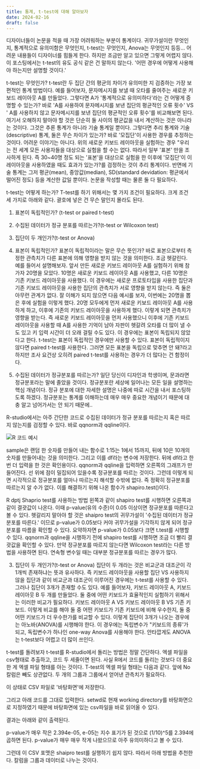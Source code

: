 ```yaml
---
title: 통계, t-test에 대해 알아보자
date: 2024-02-16
draft: false
---
```


디자이너들이 논문을 적을 때 가장 어려워하는 부분이 통계이다. 귀무가설이란 무엇인지, 통계적으로 유의미함은 무엇인지, t-test는 무엇인지,  Anova는 무엇인지 등등... 어려운 내용들이 디자이너를 힘들게 한다. 하지만 조금만 알고 있으면 그렇게 어렵지 않다. 이 포스팅에서는 t-test의 유도 공식 같은 건 말하지 않는다. '어떤 경우에 어떻게 사용해야 하는지만 설명할 것이다.'



t-test는 무엇인가?
t-test란 두 집단 간의 평균의 차이가 유의미한 지 검증하는 가장 보편적인 통계 방법이다. 예를 들어보자, 문자메시지를 보낼 때 오타를 줄여주는 새로운 키보드 레이아웃 A를 만들었다. 그렇다면 A가 '통계적으로 유의미하다'라는 건 어떻게 증명할 수 있는가? 바로 'A를 사용하여 문자메시지를 보낸 집단의 평균적인 오류 횟수' VS ' A를 사용하지 않고 문자메시지를 보낸 집단의 평균적인 오류 횟수'를 비교해보면 된다. 여기서 오해하지 말아야 할 것은 단순히 둘 사이의 평균값을 내서 계산하는 것은 아니라는 것이다. 그것은 추론 통계가 아니라 기술 통계일 뿐이다. 그렇다면 추리 통계와 기술(descriptive) 통계, 둘은 무슨 차이가 있는가? 바로 '모집단'이 사용한 경우를 추정하는 것이다. 어려운 이야기는 아니다. 위의 새로운 키보드 레이아웃을 실험하는 경우 "우리는 전 세계 모든 사용자들을 대상으로 실험을 할 수는 없다. 따라서 일부 '표본' 만을 조사하게 된다. 즉 30~40명 정도 되는 '표본'을 대상으로 실험을 한 이후에 '모집단'이 이 레이아웃을 사용하였을 때도 효과가 있는가?를 검정하는 것이 추리 통계이다. 반면에 기술 통계는 그저 평균(mean), 중앙값(median), SD(standard devidation: 평균에서 떨어진 정도) 등을 계산한 값일 뿐이다. 논문을 작성할 때는 물론 둘 다 필요하다.



t-test는 어떻게 하는가?
T-test를 하기 위해서는 몇 가지 조건이 필요하다. 크게 조건 세 가지로 아래와 같다. 괄호에 넣은 건 무슨 말인지 몰라도 된다.

1. 표본이 독립적인가? (t-test or paired t-test)

2. 수집된 데이터가 정규 분포를 따르는가?(t-test or Wilcoxon test)

3. 집단이 두 개인가?(t-test or Anova)



1. 표본이 독립적인가?
표본이 독립적이라는 말은 무슨 뜻인가? 바로 표본으로부터 측정한 관측치가 다른 표본에 의해 영향을 받지 않는 것을 의미한다. 조금 헷갈린다. 예를 들어서 설명해보자. 앞서 만든 새로운 키보드 레이아웃 A를 실험하기 위해 참가자 20명을 모았다. 10명은 새로운 키보드 레이아웃 A를 사용했고, 다른 10명은 기존 키보드 레이아웃을 사용했다. 이 경우에는 새로운 프로토타입을 사용한 집단과 기존 키보드 레이아웃을 사용한 집단의 관측치가 서로 영향을 받지 않는다. 즉 둘은 아무런 관계가 없다. 잘 이해가 되지 않으면 다음 예시를 보자, 이번에는 20명을 뽑은 후에 실험을 이렇게 했다. 20명 모두에게 먼저 새로운 키보드 레이아웃 A를 사용하게 하고, 이후에 기존의 키보드 레이아웃을 사용하게 했다. 이렇게 되면 관측치가 영향을 받는다. 즉 새로운 키보드 레이아웃을 먼저 사용했으니 이후에 기존 키보드 레이아웃을 사용할 때 A를 사용한 기억이 남아 자판이 헷갈려 오타를 더 많이 낼 수도 있고 키 입력 시간이 더 오래 걸릴 수도 있다. 이 경우에는 표본이 독립되지 않았다고 한다. t-test는 표본이 독립적인 경우에만 사용할 수 있다. 표본이 독립적이지 않다면 paired t-test를 사용한다. 그러면 모든 표본을 독립으로 맞추면 안 돼?라고 하지만 조사 요건상 오히려 paired t-test를 사용하는 경우가 더 많다는 건 함정이다.



2. 수집된 데이터가 정규분포를 따르는가?
일단 당신이 디자인과 학생이며, 문과라면 정규분포라는 말에 졸았을 것이다. 정규분포란 세상에 일어나는 모든 일을 설명하는 핵심 개념이다. 정규 분포에 대한 자세한 설명은 나중에 따로 시간을 내서 포스팅하도록 하겠다. 정규분포는 통계를 이해하는데 매우 매우 중요한 개념이기 때문에 대충 알고 넘어가서는 안 되기 때문에..

R-studio에서는 아주 간단한 코드로 수집된 데이터가 정규 분포를 따르는지 혹은 따르지 않는지를 검정할 수 있다. 바로 qqnorm과 qqline이다.



![R 코드 예시](https://t1.daumcdn.net/thumb/R1280x0.fpng/?fname=http://t1.daumcdn.net/brunch/service/user/38LO/image/9fLwERCQp5dTedflAVu7J8qCmfA.png)



sample은 랜덤 한 숫자를 만들어 내는 함수로 1:15는 1에서 15까지, 뒤에 10은 10개의 숫자를 만들어내는 것을 의미한다. 그리고 이를 df라는 변수에 저장한다. 뒤에 df라고 한 번 더 입력을 한 것은 확인용이다. qqnorm과 qqline을 입력하면 오른쪽의 그래프가 만들어진다. 선 위에 점이 밀집되어 있을수록 정규분포를 따르는 것이다. 그런데 이렇게 되면 시각적으로 정규분포를 얼마나 따르는지 해석할 수밖에 없다. 즉 정확히 정규분포를 따르는지 알 수가 없다. 이를 해결하기 위해 나온 함수가 shapiro.test()이다.




R dptj Shaprio test를 사용하는 방법
왼쪽과 같이 shapiro test를 시행하면 오른쪽과 같이 결괏값이 나온다. 이때 p-value(유의 수준)이 0.05 이상이면 정규분포를 따른다고 볼 수 있다. 헷갈리지 말아야 할 것은 shaipro test의 귀무가설이 '수집된 데이터가 정규 분포를 따른다.' 이므로 p-value가 0.05보다 커야 귀무가설을 기각하지 않게 되어 정규분포를 따름을 확인할 수 있다. 요약하자면 p-value가 0.05보다 크면 t.test를 시행할 수 있다. qqnorm과  qqline을 시행하기 전에 shapiro test를 시행하면 조금 더 빨리 결괏값을 확인할 수 있다. 만약 정규분포를 따르지 않는다면 Wilcoxon test라는 다른 방법을 사용하면 된다. 연속형 변수일 때는 대부분 정규분포를 따르는 경우가 많다.



3. 집단이 두 개인가?(t-test or Anova)
집단이 두 개라는 것은 비교군과 대조군이 각 1개씩 존재하냐는 뜻과 유사하다. 즉 키보드 레이아웃을 사용할 집단 VS 사용하지 않을 집단과 같이 비교군과 대조군이 이루어진 경우에는 t-test를 사용할 수 있다. 그러나 집단이 3개가 존재할 수도 있다. 예를 들어보자, 키보드 레이아웃 A, 키보드 레이아웃 B 두 개를 만들었다. 둘 중에 어떤 키보드가 효율적인지 실험하기 위해서는 이러한 비교가 필요하다. 키보드 레이아웃 A VS 키보드 레이아웃 B VS 기존 키보드. 이렇게 비교를 해야 둘 중 어떤 키보드가 기존 키보드에 비해 우수한지, 둘 중 어떤 키보드가 더 우수한가를 비교할 수 있다. 이렇게 집단이 3개가 나오는 경우에는 아노바(ANOVA)를 시행해야 한다. 이 경우에는  독립변수가 "키보드의 종류'가 되고, 독립변수가 하나인 one-way Anova를 사용해야 한다. 안타깝게도 ANOVA는 t-test보다 어렵고 더 많이  쓰인다.





t-test를 돌려보자
t-test를 R-studio에서 돌리는 방법은 정말 간단하다. 엑셀 파일을 csv형태로 추출하고, 코드 두 세줄이면 된다. 사실 R에서 코드를 돌리는 것보다 더 중요한 게 엑셀 파일 형태를 아는 것이다. T-test의 엑셀 파일 형태는 다음과 같다. 앞에 No 칼럼은 빼도 상관없다. 두 개의 그룹과 그룹에서 얻어낸 관측치가 필요하다.


이 상태로 CSV 파일로  '바탕화면'에 저장한다.



그리고 아래 코드를 그대로 입력한다. setwd로 현재 working directory를 바탕화면으로 지정하였기 때문에 바탕화면에 있는 csv파일을 바로 읽어올 수 있다.




결과는 아래와 같이 출력된다.






p-value가 매우 작은 2.394e-05, e-05는 지수 표기가 된 것으로 (1/10)^5를 2.394에 곱하면 된다. p-value가 매우 매우 작게 나왔으므로 아주 유의미하다고 볼 수 있다.



그런데 이 CSV 포맷은 shaipro test를 실행하기 쉽지 않다. 따라서 아래 방법을 추천한다. 칼럼을 그룹과 데이터로 나누는 것이다.